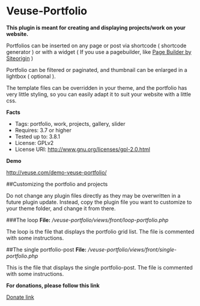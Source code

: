 Veuse-Portfolio
===============

<b>This plugin is meant for creating and displaying projects/work on your website.</b>

Portfolios can be inserted on any page or post via shortcode ( shortcode generator ) or with a widget ( If you use a pagebuilder, like <a href="http://wordpress.org/plugins/siteorigin-panels/">Page Builder by Siteorigin</a> )

Portfolio can be filtered or paginated, and thumbnail can be enlarged in a lightbox ( optional ). 

The template files can be overridden in your theme, and the portfolio has very little styling, so you can easily adapt it to suit your website with a little css.


**Facts**

- Tags: portfolio, work, projects, gallery, slider
- Requires: 3.7 or higher
- Tested up to: 3.8.1
- License: GPLv2
- License URI: <h href="http://www.gnu.org/licenses/gpl-2.0.html">http://www.gnu.org/licenses/gpl-2.0.html</a>

**Demo**

http://veuse.com/demo-veuse-portfolio/

##Customizing the portfolio and projects

Do not change any plugin files directly as they may be overwritten in a future plugin update. Instead, copy the plugin file you want to customize to your theme folder, and change it from there.


###The loop
**File:** */veuse-portfolio/views/front/loop-portfolio.php*

The loop is the file that displays the portfolio grid list. The file is commented with some instructions.


##The single portfolio-post
**File:** */veuse-portfolio/views/front/single-portfolio.php*

This is the file that displays the single portfolio-post. The file is commented with some instructions.



**For donations, please follow this link**

<a href="https://www.paypal.com/cgi-bin/webscr?cmd=_donations&business=andreas%2ewilthil%40gmail%2ecom&lc=NO&item_name=Veuse&no_note=0&cn=Add%20special%20instructions%20to%20the%20seller%3a&no_shipping=1&currency_code=NOK&bn=PP%2dDonationsBF%3abtn_donateCC_LG%2egif%3aNonHosted"> Donate link</a>

